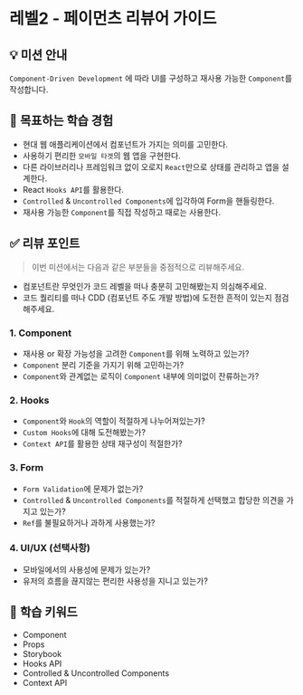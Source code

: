 # 레벨2 - 페이먼츠 리뷰어 가이드

## 💡 미션 안내

`Component-Driven Development` 에 따라 UI를 구성하고 재사용 가능한 `Component`를 작성합니다.

## 📍 목표하는 학습 경험

- 현대 웹 애플리케이션에서 컴포넌트가 가지는 의미를 고민한다.
- 사용하기 편리한 `모바일 타겟`의 웹 앱을 구현한다.
- 다른 라이브러리나 프레임워크 없이 오로지 `React`만으로 상태를 관리하고 앱을 설계한다.
- React `Hooks API`를 활용한다.
- `Controlled` & `Uncontrolled Components`에 입각하여 Form을 핸들링한다.
- 재사용 가능한 `Component`를 직접 작성하고 때로는 사용한다.

## ✅ 리뷰 포인트

> 이번 미션에서는 다음과 같은 부분들을 중점적으로 리뷰해주세요.

- 컴포넌트란 무엇인가 코드 레벨을 떠나 충분히 고민해봤는지 의심해주세요.
- 코드 퀄리티를 떠나 CDD (컴포넌트 주도 개발 방법)에 도전한 흔적이 있는지 점검해주세요.

### 1. Component

- 재사용 or 확장 가능성을 고려한 `Component`를 위해 노력하고 있는가?
- `Component` 분리 기준을 가지기 위해 고민하는가?
- `Component`와 관계없는 로직이 `Component` 내부에 의미없이 잔류하는가?

### 2. Hooks

- `Component`와 `Hook`의 역할이 적절하게 나누어져있는가?
- `Custom Hooks`에 대해 도전해봤는가?
- `Context API`를 활용한 상태 재구성이 적절한가?

### 3. Form

- `Form Validation`에 문제가 없는가?
- `Controlled` & `Uncontrolled Components`를 적절하게 선택했고 합당한 의견을 가지고 있는가?
- `Ref`를 불필요하거나 과하게 사용했는가?

### 4. UI/UX (선택사항)

- 모바일에서의 사용성에 문제가 있는가?
- 유저의 흐름을 끊지않는 편리한 사용성을 지니고 있는가?

## 🔑 학습 키워드

- Component
- Props
- Storybook
- Hooks API
- Controlled & Uncontrolled Components
- Context API
